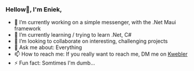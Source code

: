 ### Hellow👋, I'm Eniek, 

<!--
**E-niek/e-niek** is a ✨ _special_ ✨ repository because its `README.md` (this file) appears on your GitHub profile.

Here are some ideas to get you started:
      😄 Pronouns: ...
-->

- 🔭 I’m currently working on a simple messenger, with the .Net Maui framework
- 🌱 I’m currently learning / trying to learn .Net, C# 
- 👯 I’m looking to collaborate on interesting, challenging projects
- 💬 Ask me about: Everything
- 📫 How to reach me: If you really want to reach me, DM me on [Kwebler](https://kwebler.com)
- ⚡ Fun fact: Somtimes I'm dumb...
<!-- - 🤔 I’m looking for help with applepie -->
